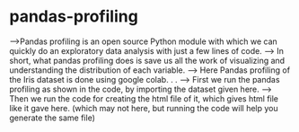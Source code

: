 # pandas-profiling
-->Pandas profiling is an open source Python module with which we can quickly do an exploratory data analysis with just a few lines of code. 
--> In short, what pandas profiling does is save us all the work of visualizing and understanding the distribution of each variable. 
--> Here Pandas profiling of the Iris dataset is done using google colab.
.
.
--> First we run the pandas profiling as shown in the code, by importing the dataset given here.
--> Then we run the code for creating the html file of it, which gives html file like it gave here.
    (which may not here, but running the code will help you generate the same file)
